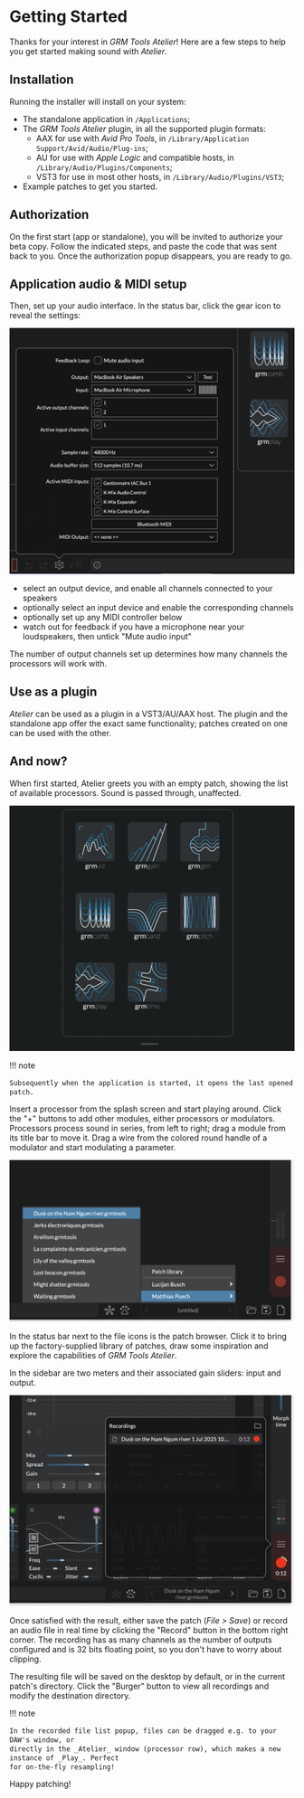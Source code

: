 # Getting Started

Thanks for your interest in _GRM Tools Atelier_! Here are a few steps to help you get started making
sound with _Atelier_.

## Installation

Running the installer will install on your system:

* The standalone application in `/Applications`;
* The _GRM Tools Atelier_ plugin, in all the supported plugin formats:
    - AAX for use with _Avid Pro Tools_, in `/Library/Application Support/Avid/Audio/Plug-ins`;
    - AU for use with _Apple Logic_ and compatible hosts, in `/Library/Audio/Plugins/Components`;
    - VST3 for use in most other hosts, in `/Library/Audio/Plugins/VST3`;
* Example patches to get you started.

## Authorization

<!-- TODO: to modify once we have the definitive protection -->

On the first start (app or standalone), you will be invited to authorize your beta copy. Follow the
indicated steps, and paste the code that was sent back to you. Once the authorization popup
disappears, you are ready to go.

## Application audio & MIDI setup

Then, set up your audio interface. In the status bar, click the gear icon to reveal the settings:

![A screenshot showing Atelier's audio setup popup](../assets/images/audio-midi-setup.png)

* select an output device, and enable all channels connected to your speakers
* optionally select an input device and enable the corresponding channels
* optionally set up any MIDI controller below
* watch out for feedback if you have a microphone near your loudspeakers, then untick "Mute audio
  input"

The number of output channels set up determines how many channels the processors will work with.

## Use as a plugin

_Atelier_ can be used as a plugin in a VST3/AU/AAX host. The plugin and the standalone app offer the
exact same functionality; patches created on one can be used with the other.

## And now?

When first started, Atelier greets you with an empty patch, showing the list of available
processors. Sound is passed through, unaffected.

![A screenshot showing Atelier's splash screen](../assets/images/splash-screen.png)

!!! note

    Subsequently when the application is started, it opens the last opened patch.

Insert a processor from the splash screen and start playing around. Click the "+" buttons to add
other modules, either processors or modulators. Processors process sound in series, from left to
right; drag a module from its title bar to move it. Drag a wire from the colored round handle of a
modulator and start modulating a parameter.

![A screenshot showing Atelier's patch browser](../assets/images/patch-library.png)

In the status bar next to the file icons is the patch browser. Click it to bring up the
factory-supplied library of patches, draw some inspiration and explore the capabilities of _GRM
Tools Atelier_.

In the sidebar are two meters and their associated gain sliders: input and output.

![A screenshot showing Atelier's recorder](../assets/images/recorder.png)

Once satisfied with the result, either save the patch (_File > Save_) or record an audio file in
real time by clicking the "Record" button in the bottom right corner. The recording has as many
channels as the number of outputs configured and is 32 bits floating point, so you don't have to
worry about clipping.

The resulting file will be saved on the desktop by default, or in the current patch's directory.
Click the "Burger" button to view all recordings and modify the destination directory.

!!! note

    In the recorded file list popup, files can be dragged e.g. to your DAW's window, or
    directly in the _Atelier_ window (processor row), which makes a new instance of _Play_. Perfect
    for on-the-fly resampling!

Happy patching!
